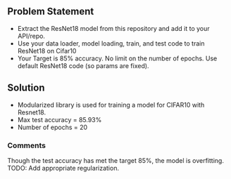## Problem Statement 

- Extract the ResNet18 model from this repository and add it to your API/repo. 
- Use your data loader, model loading, train, and test code to train ResNet18 on Cifar10
- Your Target is 85% accuracy. No limit on the number of epochs. Use default ResNet18 code (so params are fixed). 

## Solution

- Modularized library is used for training a model for CIFAR10 with Resnet18. 
- Max test accuracy = 85.93% 
- Number of epochs = 20

### Comments 

Though the test accuracy has met the target 85%, the model is overfitting. TODO: Add appropriate regularization.
